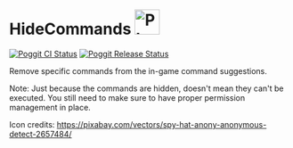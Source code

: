 # HideCommands <img alt="Plugin Logo/Icon" src="https://raw.githubusercontent.com/HimbeersaftLP/HideCommands/master/icon.png" height="45">
[![Poggit CI Status](https://poggit.pmmp.io/ci.shield/HimbeersaftLP/HideCommands/HideCommands)](https://poggit.pmmp.io/ci/HimbeersaftLP/HideCommands/HideCommands)
[![Poggit Release Status](https://poggit.pmmp.io/shield.state/HideCommands)](https://poggit.pmmp.io/p/HideCommands)

Remove specific commands from the in-game command suggestions.

Note: Just because the commands are hidden, doesn't mean they can't be executed. You still need to make sure to have proper permission management in place.

Icon credits: https://pixabay.com/vectors/spy-hat-anony-anonymous-detect-2657484/